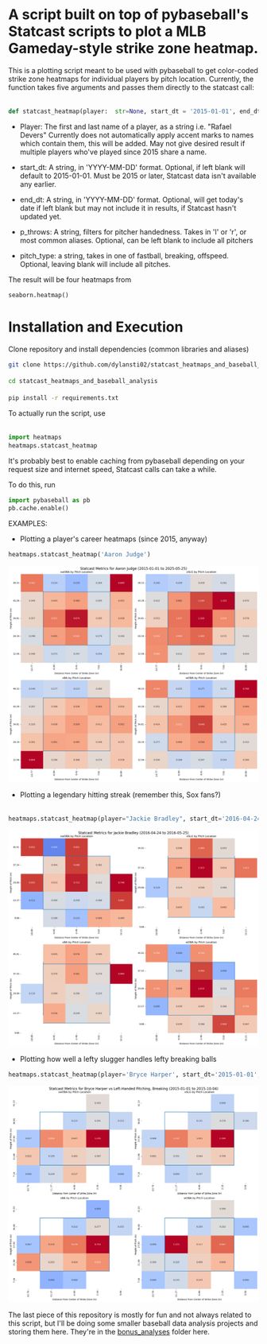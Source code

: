 # A script built on top of pybaseball's Statcast scripts to plot a MLB Gameday-style strike zone heatmap.

This is a plotting script meant to be used with pybaseball to get color-coded strike zone heatmaps for individual players by pitch location.  Currently, the function takes five arguments and passes them directly to the statcast call:

```python

def statcast_heatmap(player:  str=None, start_dt = '2015-01-01', end_dt=None, p_throws = None, pitch_type:  str = None):

```

- Player:  The first and last name of a player, as a string i.e. "Rafael Devers"  Currently does not automatically apply accent marks to names which contain them, this will be added.  May not give desired result if multiple players who've played since 2015 share a name.

- start_dt:  A string, in 'YYYY-MM-DD' format.  Optional, if left blank will default to 2015-01-01.  Must be 2015 or later, Statcast data isn't available any earlier.

- end_dt:  A string, in 'YYYY-MM-DD' format.  Optional, will get today's date if left blank but may not include it in results, if Statcast hasn't updated yet.

- p_throws:  A string, filters for pitcher handedness.  Takes in 'l' or 'r', or most common aliases.  Optional, can be left blank to include all pitchers

- pitch_type:  a string, takes in one of fastball, breaking, offspeed.  Optional, leaving blank will include all pitches.

The result will be four heatmaps from 

```python
seaborn.heatmap()
```

# Installation and Execution

Clone repository and install dependencies (common libraries and aliases)

```bash
git clone https://github.com/dylansti02/statcast_heatmaps_and_baseball_analysis.git

cd statcast_heatmaps_and_baseball_analysis

pip install -r requirements.txt

```
To actually run the script, use 

```python

import heatmaps
heatmaps.statcast_heatmap

```
It's probably best to enable caching from pybaseball depending on your request size and internet speed, Statcast calls can take a while.

To do this, run

```python
import pybaseball as pb
pb.cache.enable()
```


EXAMPLES:

- Plotting a player's career heatmaps (since 2015, anyway)

```python
heatmaps.statcast_heatmap('Aaron Judge')
```
![Career strike zone heatmaps for Aaron Judge](bonus_analyses/images/example_judge.png)

- Plotting a legendary hitting streak (remember this, Sox fans?)

```python

heatmaps.statcast_heatmap(player="Jackie Bradley", start_dt='2016-04-24', end_dt='2016-05-25'

```
![Strike zone heatmaps from Jackie Bradley Jr's 29-game hit streak in 2016](bonus_analyses/images/example_jbj.png)

 - Plotting how well a lefty slugger handles lefty breaking balls

 ```python
heatmaps.statcast_heatmap(player='Bryce Harper', start_dt='2015-01-01', end_dt='2015-10-04', p_throws='L', pitch_type='breaking')
 ```
 ![Strike zone heatmaps for Bryce Harper against lefty breaking balls, 2015](bonus_analyses/images/example_harper.png)

 The last piece of this repository is mostly for fun and not always related to this script, but I'll be doing some smaller baseball data analysis projects and storing them here.  They're in the [bonus_analyses](bonus_analyses) folder here.  